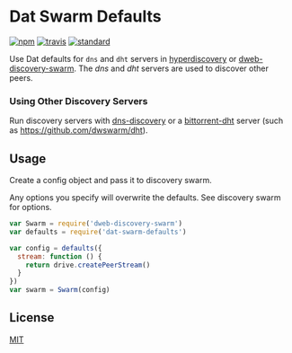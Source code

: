 # Dat Swarm Defaults

[![npm][npm-image]][npm-url]
[![travis][travis-image]][travis-url]
[![standard][standard-image]][standard-url]

Use Dat defaults for `dns` and `dht` servers in [hyperdiscovery](https://github.com/datproject/hyperdiscovery) or [dweb-discovery-swarm](https://github.com/mafintosh/dweb-discovery-swarm). The *dns* and *dht* servers are used to discover other peers.

### Using Other Discovery Servers

Run discovery servers with [dns-discovery](https://github.com/mafintosh/dns-discovery#cli) or a [bittorrent-dht](https://github.com/webtorrent/bittorrent-dht) server (such as https://github.com/dwswarm/dht).

## Usage

Create a config object and pass it to discovery swarm.

Any options you specify will overwrite the defaults. See discovery swarm for options.

```javascript
var Swarm = require('dweb-discovery-swarm')
var defaults = require('dat-swarm-defaults')

var config = defaults({
  stream: function () {
    return drive.createPeerStream()
  }
})
var swarm = Swarm(config)
```

## License

[MIT](LICENSE.md)

[npm-image]: https://img.shields.io/npm/v/dat-swarm-defaults.svg?style=flat-square
[npm-url]: https://www.npmjs.com/package/dat-swarm-defaults
[travis-image]: https://img.shields.io/travis/datproject/dat-swarm-defaults.svg?style=flat-square
[travis-url]: https://travis-ci.org/datproject/dat-swarm-defaults
[standard-image]: https://img.shields.io/badge/code%20style-standard-brightgreen.svg?style=flat-square
[standard-url]: http://npm.im/standard

